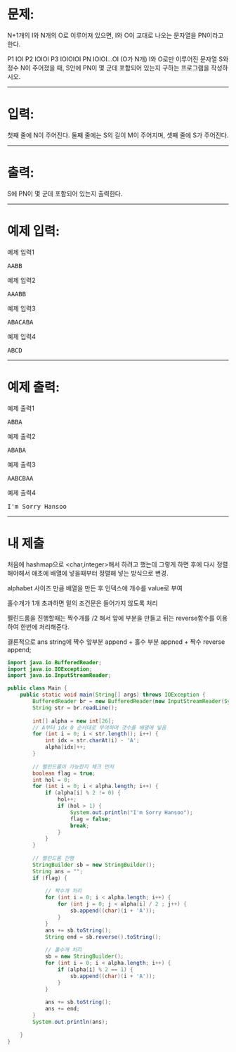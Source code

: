 # 문제: 
N+1개의 I와 N개의 O로 이루어져 있으면, I와 O이 교대로 나오는 문자열을 PN이라고 한다.

P1 IOI
P2 IOIOI
P3 IOIOIOI
PN IOIOI...OI (O가 N개)
I와 O로만 이루어진 문자열 S와 정수 N이 주어졌을 때, S안에 PN이 몇 군데 포함되어 있는지 구하는 프로그램을 작성하시오.

---
# 입력: 
첫째 줄에 N이 주어진다. 둘째 줄에는 S의 길이 M이 주어지며, 셋째 줄에 S가 주어진다.

---
# 출력: 
S에 PN이 몇 군데 포함되어 있는지 출력한다.

---
# 예제 입력:

예제 입력1
<pre>
AABB
</pre>

예제 입력2
<pre>
AAABB
</pre>

예제 입력3
<pre>
ABACABA
</pre>

예제 입력4
<pre>
ABCD
</pre>

---
# 예제 출력:

예제 출력1
<pre>
ABBA
</pre>

예제 출력2
<pre>
ABABA
</pre>

예제 출력3
<pre>
AABCBAA
</pre>

예제 출력4
<pre>
I'm Sorry Hansoo
</pre>

---
# 내 제출

처음에 hashmap으로 <char,integer>해서 하려고 했는데
그렇게 하면 후에 다시 정렬해야해서
애초에 배열에 넣을때부터 정렬해 넣는 방식으로 변경.

alphabet 사이즈 만큼 배열을 만든 후 인덱스에 개수를 value로 부여

홀수개가 1개 초과하면 밑의 조건문은 들어가지 않도록 처리

펠린드롬을 진행할때는 짝수개를 /2 해서 앞에 부분을 만들고
뒤는 reverse함수를 이용하여 한번에 처리해준다.

결론적으로 ans string에 짝수 앞부분 append + 홀수 부분 appned + 짝수 reverse append;

~~~java
import java.io.BufferedReader;
import java.io.IOException;
import java.io.InputStreamReader;

public class Main {
	public static void main(String[] args) throws IOException {
		BufferedReader br = new BufferedReader(new InputStreamReader(System.in));
		String str = br.readLine();
		
		int[] alpha = new int[26];
		// A부터 idx 0 순서대로 부여하며 갯수를 배열에 넣음
		for (int i = 0; i < str.length(); i++) {
		    int idx = str.charAt(i) - 'A';
		    alpha[idx]++;
		}
		
		// 펠린드롬이 가능한지 체크 먼저
		boolean flag = true;
		int hol = 0;
		for (int i = 0; i < alpha.length; i++) {
		    if (alpha[i] % 2 != 0) {
		        hol++;
		        if (hol > 1) {
		            System.out.println("I'm Sorry Hansoo");
		            flag = false;
		            break;
		        }
		    }
		}
		
		// 펠린드롬 진행
		StringBuilder sb = new StringBuilder();
		String ans = "";
		if (flag) {
		    
		    // 짝수개 처리
		    for (int i = 0; i < alpha.length; i++) {
		        for (int j = 0; j < alpha[i] / 2 ; j++) {
		            sb.append((char)(i + 'A'));
		        }
		    }
		    ans += sb.toString();
		    String end = sb.reverse().toString();
		    
		    // 홀수개 처리
		    sb = new StringBuilder();
		    for (int i = 0; i < alpha.length; i++) {
		        if (alpha[i] % 2 == 1) {
		            sb.append((char)(i + 'A'));
		        }
		    }
		    
		    ans += sb.toString();
		    ans += end;
		}
		System.out.println(ans);
		
	}
}
~~~


